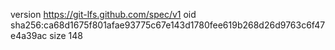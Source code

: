 version https://git-lfs.github.com/spec/v1
oid sha256:ca68d1675f801afae93775c67e143d1780fee619b268d26d9763c6f47e4a39ac
size 148
